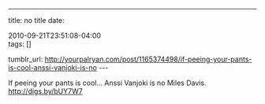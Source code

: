 ---
title: no title
date:

 2010-09-21T23:51:08-04:00  
tags:  []

tumblr_url:
http://yourpalryan.com/post/1165374498/if-peeing-your-pants-is-cool-anssi-vanjoki-is-no
\-\--

If peeing your pants is cool... Anssi Vanjoki is no Miles Davis.
<http://digs.by/bUY7W7>
